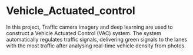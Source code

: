 # Vehicle_Actuated_control
In this project, Traffic camera imagery and deep learning are used to construct a Vehicle Actuated Control (VAC) system.  The system automatically regulates traffic signals, delivering green signals to the lanes with the most traffic after analysing real-time vehicle density from photos.

